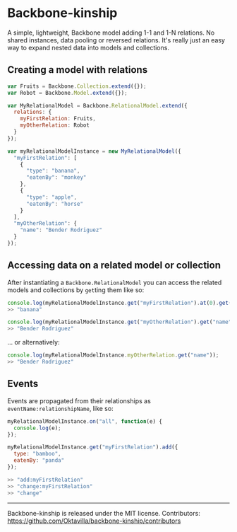 # Backbone-kinship

A simple, lightweight, Backbone model adding 1-1 and 1-N relations. No shared instances, data pooling or reversed relations. It's really just an easy way to expand nested data into models and collections.

## Creating a model with relations

``` javascript
var Fruits = Backbone.Collection.extend({});
var Robot = Backbone.Model.extend({});

var MyRelationalModel = Backbone.RelationalModel.extend({
  relations: {
    myFirstRelation: Fruits,
    myOtherRelation: Robot
  }
});

var myRelationalModelInstance = new MyRelationalModel({
  "myFirstRelation": [
    {
      "type": "banana",
      "eatenBy": "monkey"
    },
    {
      "type": "apple",
      "eatenBy": "horse"
    }
  ],
  "myOtherRelation": {
    "name": "Bender Rodriguez"
  }
});
```

## Accessing data on a related model or collection

After instantiating a `Backbone.RelationalModel` you can access the related models and collections by `get`ting them like so:
``` javascript
console.log(myRelationalModelInstance.get("myFirstRelation").at(0).get("type"));
>> "banana"

console.log(myRelationalModelInstance.get("myOtherRelation").get("name"));
>> "Bender Rodriguez"
```

... or alternatively:
``` javascript
console.log(myRelationalModelInstance.myOtherRelation.get("name"));
>> "Bender Rodriguez"
```

## Events

Events are propagated from their relationships as `eventName:relationshipName`, like so:
``` javascript
myRelationalModelInstance.on("all", function(e) {
  console.log(e);
});

myRelationalModelInstance.get("myFirstRelation").add({
  type: "bamboo",
  eatenBy: "panda"
});

>> "add:myFirstRelation"
>> "change:myFirstRelation"
>> "change"
```
----
Backbone-kinship is released under the MIT license.
Contributors: https://github.com/Oktavilla/backbone-kinship/contributors

